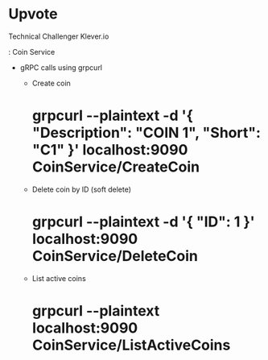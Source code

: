 # Upvote
Technical Challenger Klever.io


: Coin Service
  - gRPC calls using grpcurl
    - Create coin
      # grpcurl --plaintext -d '{ "Description": "COIN 1", "Short": "C1" }' localhost:9090 CoinService/CreateCoin

    - Delete coin by ID (soft delete)
      # grpcurl --plaintext -d '{ "ID": 1 }' localhost:9090 CoinService/DeleteCoin

    - List active coins
      # grpcurl --plaintext localhost:9090 CoinService/ListActiveCoins